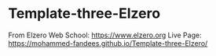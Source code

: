 # Template-three-Elzero
From Elzero Web School: https://www.elzero.org
 Live Page: https://mohammed-fandees.github.io/Template-three-Elzero/
